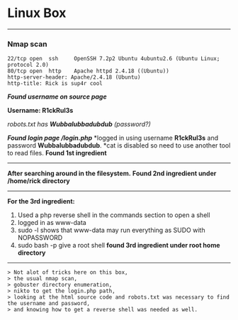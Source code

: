 # Linux Box
---

### Nmap scan

```
22/tcp open  ssh     OpenSSH 7.2p2 Ubuntu 4ubuntu2.6 (Ubuntu Linux; protocol 2.0)
80/tcp open  http    Apache httpd 2.4.18 ((Ubuntu))
http-server-header: Apache/2.4.18 (Ubuntu)
http-title: Rick is sup4r cool
```
***Found username on source page***

**Username: R1ckRul3s**

*robots.txt has __Wubbalubbadubdub__ (password?)*

***Found login page /login.php***
*logged in using username **R1ckRul3s** and password **__Wubbalubbadubdub__**.
*cat is disabled so need to use another tool to read files.
**Found 1st ingredient**

---

**After searching around in the filesystem.**
**Found 2nd ingredient under /home/rick directory**

---

**For the 3rd ingredient:**

1. Used a php reverse shell in the commands section to open a shell
2. logged in as www-data
3. sudo -l shows that www-data may run everything as SUDO with NOPASSWORD
4. sudo bash -p give a root shell
**found 3rd ingredient under root home directory**

---
```
> Not alot of tricks here on this box, 
> the usual nmap scan, 
> gobuster directory enumeration, 
> nikto to get the login.php path, 
> looking at the html source code and robots.txt was necessary to find the username and password, 
> and knowing how to get a reverse shell was needed as well. 
```
